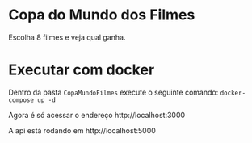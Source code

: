 # Copa do Mundo dos Filmes
Escolha 8 filmes e veja qual ganha.

# Executar com docker
Dentro da pasta `CopaMundoFilmes` execute o seguinte comando: `docker-compose up -d`

Agora é só acessar o endereço http://localhost:3000

A api está rodando em http://localhost:5000
